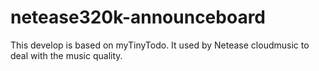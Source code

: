 # netease320k-announceboard
This develop is based on myTinyTodo. It used by Netease cloudmusic to deal with the music quality.
